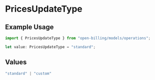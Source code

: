# PricesUpdateType

## Example Usage

```typescript
import { PricesUpdateType } from "open-billing/models/operations";

let value: PricesUpdateType = "standard";
```

## Values

```typescript
"standard" | "custom"
```